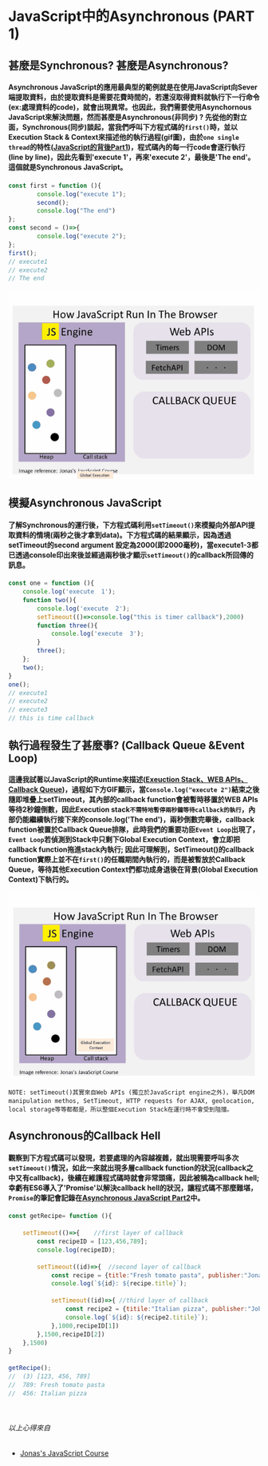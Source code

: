 # JavaScript中的Asynchronous (PART 1)

## 甚麼是Synchronous? 甚麼是Asynchronous?
#### Asynchronous JavaScript的應用最典型的範例就是在使用JavaScript向Sever端提取資料，由於提取資料是需要花費時間的，若還沒取得資料就執行下一行命令(ex:處理資料的code)，就會出現異常。也因此，我們需要使用Asynchornous JavaScript來解決問題，然而甚麼是Asynchronous(非同步) ? 先從他的對立面，Synchronous(同步)談起，當我們呼叫下方程式碼的`first()`時，並以Execution Stack & Context來描述他的執行過程(gif圖)，由於`one single thread`的特性([JavaScript的背後Part1]())，程式碼內的每一行code會逐行執行(line by line)，因此先看到'execute 1'，再來'execute 2'，最後是'The end'。這個就是Synchronous JavaScript。
```js
const first = function (){
        console.log("execute 1");
        second();
        console.log("The end")
};
const second = ()=>{
        console.log("execute 2");
};
first();  
// execute1
// execute2
// The end
```
![Synchronous Runtimie](https://github.com/ChiuWeiChung/IMGTANK/blob/main/eventloop/synchornous.gif?raw=true)

## 模擬Asynchronous JavaScript
#### 了解Synchronous的運行後，下方程式碼利用`setTimeout()`來模擬向外部API提取資料的情境(兩秒之後才拿到data)。下方程式碼的結果顯示，因為透過setTimeout的second argument 設定為2000(即2000毫秒)，當execute1-3都已透過console印出來後並經過兩秒後才顯示`setTimeout()`的callback所回傳的訊息。

```js
const one = function (){
    console.log('execute  1');
    function two(){
        console.log('execute  2');
        setTimeout(()=>console.log("this is timer callback"),2000)
        function three(){
            console.log('execute  3');
        }
        three();
    };
    two();
}
one();
// execute1
// execute2
// execute3
// this is time callback

```

## 執行過程發生了甚麼事? (Callback Queue &Event Loop)

#### 這邊我試著以JavaScript的Runtime來描述([Exeuction Stack、WEB APIs、Callback Queue]())，過程如下方GIF顯示，當`Console.log("execute 2")`結束之後隨即堆疊上setTimeout，其內部的callback function會被暫時移置於WEB APIs等待2秒鐘倒數，因此Execution stack`不需特地暫停兩秒鐘等待callback的執行`，內部仍能繼續執行接下來的console.log('The end')，兩秒倒數完畢後，callback function被置於Callback Queue排隊，此時我們的重要功臣`Event Loop`出現了，`Event Loop`若偵測到Stack中只剩下Global Execution Context，會立即把callback function拖進stack內執行; 因此可理解到，**SetTimeout()的callback function實際上並不在`first()`的任職期間內執行的**，而是被暫放於Callback Queue，等待其他Execution Context們都功成身退後在背景(Global Execution Context)下執行的。
        
![ASynchronous-like Runtimie](https://github.com/ChiuWeiChung/IMGTANK/blob/main/eventloop/eventloop2.gif?raw=true)

`NOTE: setTimeout()其實來自Web APIs (獨立於JavaScript engine之外)，舉凡DOM manipulation methos, SetTimeout, HTTP requests for AJAX, geolocation, local storage等等都都是，所以整個Execution Stack在運行時不會受到阻擋。`


## Asynchronous的Callback Hell
    
#### 觀察到下方程式碼可以發現，若要處理的內容越複雜，就出現需要呼叫多次 `setTimeout()`情況，如此一來就出現多層callback function的狀況(callback之中又有callback)，後續在維護程式碼時就會非常頭痛，因此被稱為callback hell; 幸虧有ES6導入了'Promise'以解決callback hell的狀況，讓程式碼不那麼難堪，`Promise`的筆記會記錄在[Asynchronous JavaScript Part2](/#javascript/AJAX_Part2)中。

```js
const getRecipe= function (){

    setTimeout(()=>{    //first layer of callback
        const recipeID = [123,456,789];  
        console.log(recipeID);
        
        setTimeout((id)=>{  //second layer of callback
            const recipe = {title:"Fresh tomato pasta", publisher:"Jonas"};
            console.log(`${id}: ${recipe.title}`);
            
            setTimeout((id)=>{ //third layer of callback
                const recipe2 = {titile:"Italian pizza", publisher:"John"};
                console.log(`${id}: ${recipe2.titile}`);
            },1000,recipeID[1])
        },1500,recipeID[2])
    },1500)
}

getRecipe();
//  (3) [123, 456, 789]
//  789: Fresh tomato pasta
//  456: Italian pizza
```




</br>

###### 以上心得來自
* [Jonas's JavaScript Course](https://www.udemy.com/course/the-complete-javascript-course/)



